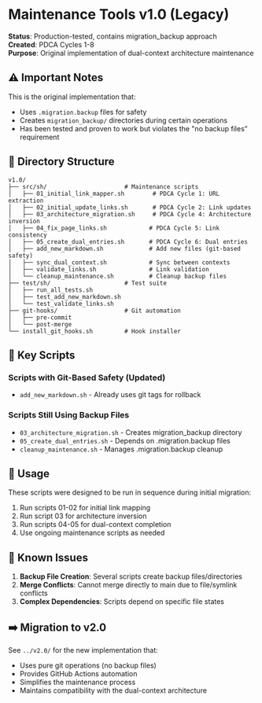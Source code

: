 # Maintenance Tools v1.0 (Legacy)

**Status**: Production-tested, contains migration_backup approach  
**Created**: PDCA Cycles 1-8  
**Purpose**: Original implementation of dual-context architecture maintenance

## ⚠️ Important Notes

This is the original implementation that:
- Uses `.migration.backup` files for safety
- Creates `migration_backup/` directories during certain operations
- Has been tested and proven to work but violates the "no backup files" requirement

## 📁 Directory Structure

```
v1.0/
├── src/sh/                      # Maintenance scripts
│   ├── 01_initial_link_mapper.sh        # PDCA Cycle 1: URL extraction
│   ├── 02_initial_update_links.sh       # PDCA Cycle 2: Link updates
│   ├── 03_architecture_migration.sh     # PDCA Cycle 4: Architecture inversion
│   ├── 04_fix_page_links.sh            # PDCA Cycle 5: Link consistency
│   ├── 05_create_dual_entries.sh       # PDCA Cycle 6: Dual entries
│   ├── add_new_markdown.sh             # Add new files (git-based safety)
│   ├── sync_dual_context.sh            # Sync between contexts
│   ├── validate_links.sh               # Link validation
│   └── cleanup_maintenance.sh          # Cleanup backup files
├── test/sh/                     # Test suite
│   ├── run_all_tests.sh
│   ├── test_add_new_markdown.sh
│   └── test_validate_links.sh
├── git-hooks/                   # Git automation
│   ├── pre-commit
│   └── post-merge
└── install_git_hooks.sh         # Hook installer
```

## 🔧 Key Scripts

### Scripts with Git-Based Safety (Updated)
- `add_new_markdown.sh` - Already uses git tags for rollback

### Scripts Still Using Backup Files
- `03_architecture_migration.sh` - Creates migration_backup directory
- `05_create_dual_entries.sh` - Depends on .migration.backup files
- `cleanup_maintenance.sh` - Manages .migration.backup cleanup

## 📝 Usage

These scripts were designed to be run in sequence during initial migration:
1. Run scripts 01-02 for initial link mapping
2. Run script 03 for architecture inversion
3. Run scripts 04-05 for dual-context completion
4. Use ongoing maintenance scripts as needed

## 🚫 Known Issues

1. **Backup File Creation**: Several scripts create backup files/directories
2. **Merge Conflicts**: Cannot merge directly to main due to file/symlink conflicts
3. **Complex Dependencies**: Scripts depend on specific file states

## ➡️ Migration to v2.0

See `../v2.0/` for the new implementation that:
- Uses pure git operations (no backup files)
- Provides GitHub Actions automation
- Simplifies the maintenance process
- Maintains compatibility with the dual-context architecture